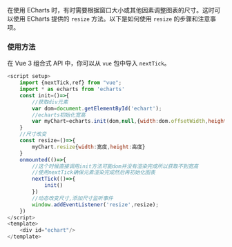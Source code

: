在使用 ECharts 时，有时需要根据窗口大小或其他因素调整图表的尺寸。这时可以使用 ECharts 提供的 `resize` 方法。以下是如何使用 `resize` 的步骤和注意事项。

### 使用方法

在 Vue 3 组合式 API 中，你可以从 `vue` 包中导入 `nextTick`。

```javascript
<script setup>
	import {nextTick,ref} from "vue";
	import * as echarts from 'echarts'
	const init=()=>{
        //获取div元素
        var dom=document.getElementById('echart');
        //echarts初始化宽高
        var myChart=echarts.init(dom,null,{width:dom.offsetWidth,height:dom.offsetHeight})
    }
    //尺寸改变
    const resize=()=>{
        myChart.resize{width:宽度,height:高度}
    }
    onmounted(()=>{
        //这个时候直接调用init方法可能dom并没有渲染完成所以获取不到宽高
        //使用nextTick确保元素渲染完成然后再初始化图表
        nextTick(()=>{
            init()
        })
        //动态改变尺寸,添加尺寸监听事件
        window.addEventListener('resize',resize);
    })
</script>
<template>
	<div id="echart"/>    
</template>
```





